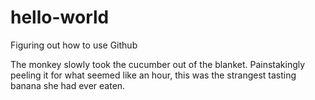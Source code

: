 # hello-world
Figuring out how to use Github

The monkey slowly took the cucumber out of the blanket.  Painstakingly peeling it for what seemed like an hour, 
this was the strangest tasting banana she had ever eaten.
